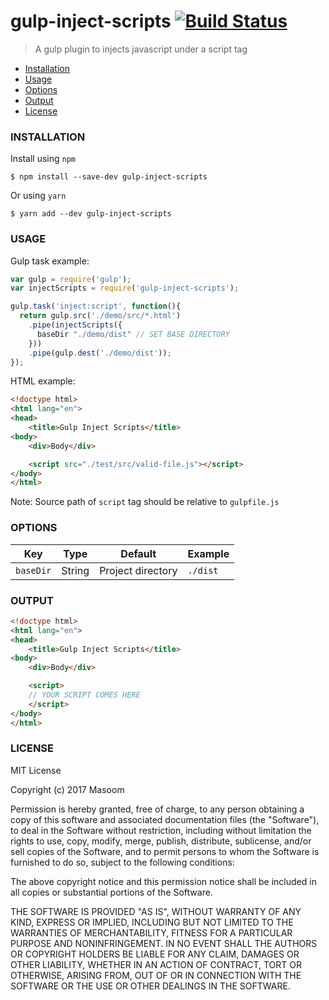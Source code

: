 # gulp-inject-scripts [![Build Status](https://travis-ci.org/masoomulhaqs/gulp-inject-scripts.svg?branch=master)](https://travis-ci.org/masoomulhaqs/gulp-inject-scripts)

> A gulp plugin to injects javascript under a script tag

* [Installation](#installation)
* [Usage](#usage)
* [Options](#options)
* [Output](#output)
* [License](#license)

### INSTALLATION

Install using `npm`

```
$ npm install --save-dev gulp-inject-scripts
```

Or using `yarn`

```
$ yarn add --dev gulp-inject-scripts
```

### USAGE

Gulp task example:

```javascript
var gulp = require('gulp');
var injectScripts = require('gulp-inject-scripts');

gulp.task('inject:script', function(){
  return gulp.src('./demo/src/*.html')
    .pipe(injectScripts({
      baseDir "./demo/dist" // SET BASE DIRECTORY
    }))
    .pipe(gulp.dest('./demo/dist'));
});
```

HTML example:

```html
<!doctype html>
<html lang="en">
<head>
    <title>Gulp Inject Scripts</title>
<body>
    <div>Body</div>

    <script src="./test/src/valid-file.js"></script>
</body>
</html>
```

Note: Source path of `script` tag should be relative to `gulpfile.js`

### OPTIONS

| Key   | Type   | Default | Example |
|---|---|---|---|
| `baseDir`   | String  | Project directory  | `./dist` |

### OUTPUT

```html
<!doctype html>
<html lang="en">
<head>
    <title>Gulp Inject Scripts</title>
<body>
    <div>Body</div>

    <script>
    // YOUR SCRIPT COMES HERE
    </script>
</body>
</html>
```

### LICENSE

MIT License

Copyright (c) 2017 Masoom

Permission is hereby granted, free of charge, to any person obtaining a copy
of this software and associated documentation files (the "Software"), to deal
in the Software without restriction, including without limitation the rights
to use, copy, modify, merge, publish, distribute, sublicense, and/or sell
copies of the Software, and to permit persons to whom the Software is
furnished to do so, subject to the following conditions:

The above copyright notice and this permission notice shall be included in all
copies or substantial portions of the Software.

THE SOFTWARE IS PROVIDED "AS IS", WITHOUT WARRANTY OF ANY KIND, EXPRESS OR
IMPLIED, INCLUDING BUT NOT LIMITED TO THE WARRANTIES OF MERCHANTABILITY,
FITNESS FOR A PARTICULAR PURPOSE AND NONINFRINGEMENT. IN NO EVENT SHALL THE
AUTHORS OR COPYRIGHT HOLDERS BE LIABLE FOR ANY CLAIM, DAMAGES OR OTHER
LIABILITY, WHETHER IN AN ACTION OF CONTRACT, TORT OR OTHERWISE, ARISING FROM,
OUT OF OR IN CONNECTION WITH THE SOFTWARE OR THE USE OR OTHER DEALINGS IN THE
SOFTWARE.

